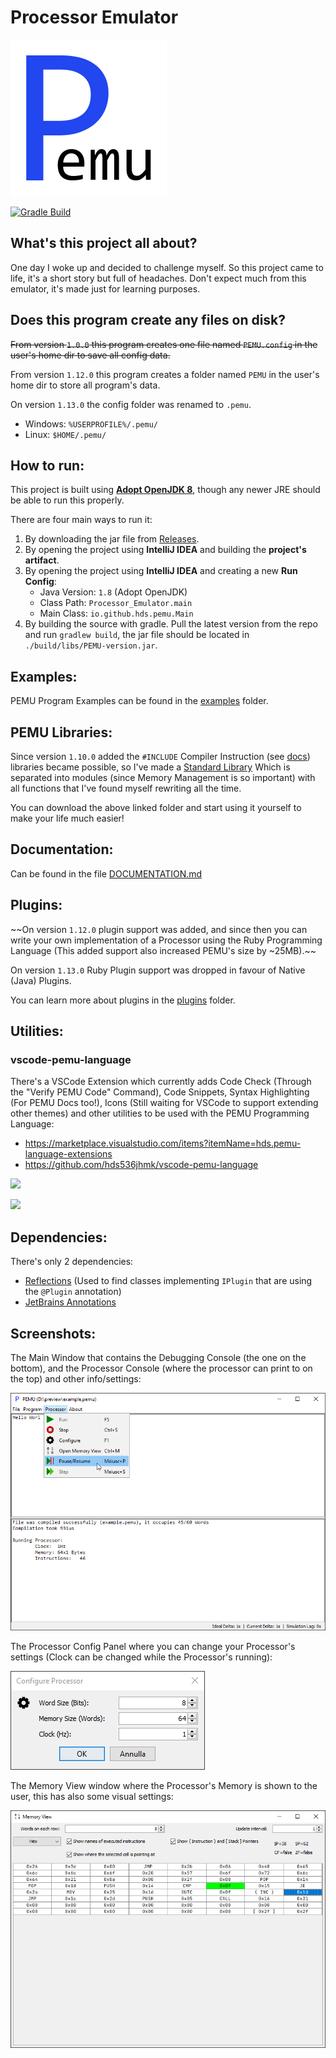 # Processor Emulator

![](logo.png)

[![Gradle Build](https://github.com/hds536jhmk/ProcessorEmulator/actions/workflows/gradle.yml/badge.svg)](https://github.com/hds536jhmk/ProcessorEmulator/actions/workflows/gradle.yml)

## What's this project all about?

One day I woke up and decided to challenge myself.
So this project came to life, it's a short story but full of headaches.
Don't expect much from this emulator, it's made just for learning purposes.

## Does this program create any files on disk?

~~From version `1.0.0` this program creates one file named `PEMU.config` in the user's home dir to save all config data.~~

From version `1.12.0` this program creates a folder named `PEMU` in the user's home dir to store all program's data.

On version `1.13.0` the config folder was renamed to `.pemu`.

 - Windows: `%USERPROFILE%/.pemu/`
 - Linux: `$HOME/.pemu/`

## How to run:

This project is built using [**Adopt OpenJDK 8**](https://adoptopenjdk.net/?variant=openjdk8&jvmVariant=hotspot),
though any newer JRE should be able to run this properly.

There are four main ways to run it:
 1. By downloading the jar file from [Releases](https://github.com/hds536jhmk/ProcessorEmulator/releases).
 2. By opening the project using **IntelliJ IDEA** and building the **project's artifact**.
 3. By opening the project using **IntelliJ IDEA** and creating a new **Run Config**:
    - Java Version: `1.8` (Adopt OpenJDK)
    - Class Path: `Processor_Emulator.main`
    - Main Class: `io.github.hds.pemu.Main`
 4. By building the source with gradle. Pull the latest version from the repo and run `gradlew build`,
    the jar file should be located in `./build/libs/PEMU-version.jar`.

## Examples:

PEMU Program Examples can be found in the [examples](https://github.com/hds536jhmk/ProcessorEmulator/tree/master/examples)
folder.

## PEMU Libraries:

Since version `1.10.0` added the `#INCLUDE` Compiler Instruction (see [docs](#documentation)) libraries became possible,
so I've made a [Standard Library](https://github.com/hds536jhmk/pemu-stdlib) Which is separated
into modules (since Memory Management is so important) with all functions that I've found myself rewriting all the time.

You can download the above linked folder and start using it yourself to make your life much easier!

## Documentation:

Can be found in the file [DOCUMENTATION.md](DOCUMENTATION.md)

## Plugins:

~~On version `1.12.0` plugin support was added, and since then you can write your own implementation of a Processor using
the Ruby Programming Language (This added support also increased PEMU's size by ~25MB).~~

On version `1.13.0` Ruby Plugin support was dropped in favour of Native (Java) Plugins.

You can learn more about plugins in the [plugins](plugins/README.md)
folder.

## Utilities:

### vscode-pemu-language

There's a VSCode Extension which currently adds Code Check (Through the "Verify PEMU Code" Command), Code Snippets,
Syntax Highlighting (For PEMU Docs too!), Icons (Still waiting for VSCode to support extending other themes) and other
utilities to be used with the PEMU Programming Language:

 - https://marketplace.visualstudio.com/items?itemName=hds.pemu-language-extensions
 - https://github.com/hds536jhmk/vscode-pemu-language

![](https://raw.githubusercontent.com/hds536jhmk/vscode-pemu-language/master/pemu-language-extension.verify-code.gif)

![](https://raw.githubusercontent.com/hds536jhmk/vscode-pemu-language/master/pemu-language-extension.snippets.gif)

## Dependencies:

There's only 2 dependencies:
 - [Reflections](https://github.com/ronmamo/reflections) (Used to find classes implementing `IPlugin` that are using the `@Plugin` annotation)
 - [JetBrains Annotations](https://github.com/JetBrains/java-annotations)

## Screenshots:

The Main Window that contains the Debugging Console (the one on the bottom), and the Processor Console (where the
processor can print to on the top) and other info/settings:

![](preview_main_window.png)

The Processor Config Panel where you can change your Processor's settings
(Clock can be changed while the Processor's running):

![](preview_processor_config.png)

The Memory View window where the Processor's Memory is shown to the user, this has also some visual settings:

![](preview_memory_view.png)
